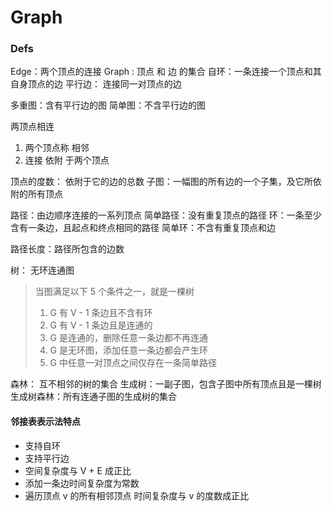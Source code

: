 

# Graph

### Defs

Edge：两个顶点的连接
Graph : 顶点 和 边 的集合
自环：一条连接一个顶点和其自身顶点的边
平行边： 连接同一对顶点的边

多重图：含有平行边的图
简单图：不含平行边的图


两顶点相连
1. 两个顶点称 相邻
2. 连接 依附 于两个顶点

顶点的度数： 依附于它的边的总数
子图：一幅图的所有边的一个子集，及它所依附的所有顶点

路径：由边顺序连接的一系列顶点
简单路径：没有重复顶点的路径
环：一条至少含有一条边，且起点和终点相同的路径
简单环：不含有重复顶点和边

路径长度：路径所包含的边数

树： 无环连通图

> 当图满足以下 5 个条件之一，就是一棵树
> 1. G 有 V - 1 条边且不含有环
> 2. G 有 V - 1 条边且是连通的
> 3. G 是连通的，删除任意一条边都不再连通
> 4. G 是无环图，添加任意一条边都会产生环
> 5. G 中任意一对顶点之间仅存在一条简单路径

森林： 互不相邻的树的集合
生成树：一副子图，包含子图中所有顶点且是一棵树
生成树森林：所有连通子图的生成树的集合


#### 邻接表表示法特点
- 支持自环
- 支持平行边
- 空间复杂度与 V + E 成正比
- 添加一条边时间复杂度为常数
- 遍历顶点 v 的所有相邻顶点 时间复杂度与 v 的度数成正比

